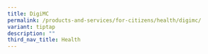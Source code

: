 ```yaml
---
title: DigiMC
permalink: /products-and-services/for-citizens/health/digimc/
variant: tiptap
description: ""
third_nav_title: Health
---
```

